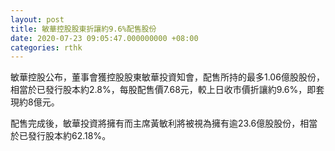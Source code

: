 ```yaml
---
layout: post
title: 敏華控股股東折讓約9.6%配售股份
date: 2020-07-23 09:05:47.000000000 +08:00
categories: rthk
---
```


敏華控股公布，董事會獲控股股東敏華投資知會，配售所持的最多1.06億股股份，相當於已發行股本約2.8%，每股配售價7.68元，較上日收市價折讓約9.6%，即套現約8億元。

配售完成後，敏華投資將擁有而主席黃敏利將被視為擁有逾23.6億股股份，相當於已發行股本約62.18%。
